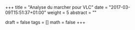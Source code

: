 +++
title    = "Analyse du marcher pour VLC"
date     = "2017-03-09T15:51:37+01:00"
weight   = 5
abstract = ""

draft    = false
tags     = []
math     = false
+++


